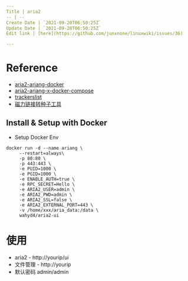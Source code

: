 ```yaml
---
Title | aria2
-- | --
Create Date | `2021-09-20T06:50:25Z`
Update Date | `2021-09-20T06:50:25Z`
Edit link | [here](https://github.com/junxnone/linuxwiki/issues/36)

---
```

# Reference
- [aria2-ariang-docker](https://github.com/wahyd4/aria2-ariang-docker)
- [aria2-ariang-x-docker-compose](https://github.com/wahyd4/aria2-ariang-x-docker-compose)
- [trackerslist](https://github.com/ngosang/trackerslist)
- [磁力链接转种子工具](http://magnet2torrent.com/)



## Install & Setup with Docker

- Setup Docker Env

```
docker run -d --name ariang \
     --restart=always\
     -p 80:80 \
     -p 443:443 \
     -e PUID=1000 \
     -e PGID=1000 \
     -e ENABLE_AUTH=true \
     -e RPC_SECRET=Hello \
     -e ARIA2_USER=admin \
     -e ARIA2_PWD=admin \
     -e ARIA2_SSL=false \
     -e ARIA2_EXTERNAL_PORT=443 \
     -v /home/xxx/aria_data:/data \
     wahyd4/aria2-ui
```

# 使用

- aria2 - http://yourip/ui
- 文件管理 - http://yourip
- 默认密码 admin/admin
